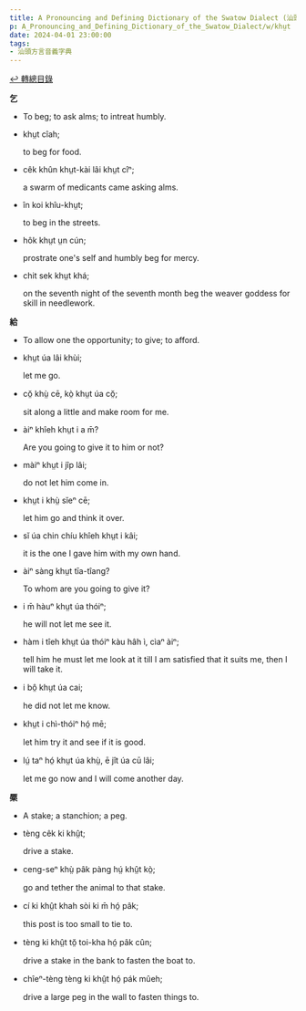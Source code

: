 ```yaml
---
title: A Pronouncing and Defining Dictionary of the Swatow Dialect (汕頭方言音義字典) / khṳt
p: A_Pronouncing_and_Defining_Dictionary_of_the_Swatow_Dialect/w/khṳt
date: 2024-04-01 23:00:00
tags: 
- 汕頭方言音義字典
---
```


[↩️ 轉總目錄](/A_Pronouncing_and_Defining_Dictionary_of_the_Swatow_Dialect)


**乞**
- To beg; to ask alms; to intreat humbly.

- khṳt cîah;

  to beg for food.

- cêk khûn khṳt-kài lâi khṳt cîⁿ;

  a swarm of medicants came asking alms.

- în koi khîu-khṳt;

  to beg in the streets.

- hôk khṳt ṳn cún;

  prostrate one's self and humbly beg for mercy.

- chit sek khṳt khá;

  on the seventh night of the seventh month beg the weaver goddess for skill in needlework.

**給**
- To allow one the opportunity; to give; to afford.

- khṳt úa lâi khùi;

  let me go.

- cŏ̤ khṳ̀ cē, kò̤ khṳt úa cŏ̤;

  sit along a little and make room for me.

- àiⁿ khîeh khṳt i a m̄?

  Are you going to give it to him or not?

- màiⁿ khṳt i jîp lâi;

  do not let him come in.

- khṳt i khṳ̀ sĭeⁿ cē;

  let him go and think it over.

- sĭ úa chin chíu khîeh khṳt i kâi;

  it is the one I gave him with my own hand.

- àiⁿ sàng khṳt tīa-tîang?

  To whom are you going to give it?

- i m̄ hàuⁿ khṳt úa thóiⁿ;

  he will not let me see it.

- hàm i tîeh khṳt úa thóiⁿ kàu hâh ì, cìaⁿ àiⁿ;

  tell him he must let me look at it till I am satisfied that it suits me, then I will take it.

- i bô̤ khṳt úa cai;

  he did not let me know.

- khṳt i chì-thóiⁿ hó̤ mē;

  let him try it and see if it is good.

- lṳ́ taⁿ hó̤ khṳt úa khṳ̀, ē jît úa cū lâi;

  let me go now and I will come another day.

**橜**
- A stake; a stanchion; a peg.

- tèng cêk ki khṳ̂t;

  drive a stake.

- ceng-seⁿ khṳ̀ pâk pàng hṳ́ khṳ̂t kò̤;

  go and tether the animal to that stake.

- cí ki khṳ̂t khah sòi ki m̄ hó̤ pâk;

  this post is too small to tie to.

- tèng ki khṳ̂t tŏ̤ toi-kha hó̤ pâk cûn;

  drive a stake in the bank to fasten the boat to.

- chîeⁿ-tèng tèng ki khṳ̂t hó̤ pák mûeh;

  drive a large peg in the wall to fasten things to.